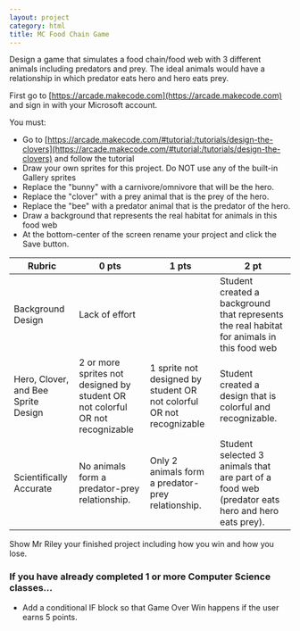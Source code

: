 ```yaml
---
layout: project
category: html
title: MC Food Chain Game
---
```


Design a game that simulates a food chain/food web with 3 different animals including predators and prey. The ideal animals would have a relationship in which predator eats hero and hero eats prey.

First go to [https://arcade.makecode.com](https://arcade.makecode.com) and sign in with your Microsoft account.


You must:

  - Go to [https://arcade.makecode.com/#tutorial:/tutorials/design-the-clovers](https://arcade.makecode.com/#tutorial:/tutorials/design-the-clovers) and follow the tutorial
  - Draw your own sprites for this project. Do NOT use any of the built-in Gallery sprites
  - Replace the "bunny" with a carnivore/omnivore that will be the hero.
  - Replace the "clover" with a prey animal that is the prey of the hero.
  - Replace the "bee" with a predator animal that is the predator of the hero.
  - Draw a background that represents the real habitat for animals in this food web
  - At the bottom-center of the screen rename your project and click the Save button.


| Rubric  | 0 pts | 1 pts | 2 pt  |
|---|---|---|---|
| Background Design  | Lack of effort  |   | Student created a background that represents the real habitat for animals in this food web  |
| Hero, Clover, and Bee Sprite Design  | 2 or more sprites not designed by student OR not colorful OR not recognizable  | 1 sprite not designed by student OR not colorful OR not recognizable  | Student created a design that is colorful and recognizable.  |
| Scientifically Accurate  | No animals form a predator-prey relationship.  | Only 2 animals form a predator-prey relationship.  | Student selected 3 animals that are part of a food web (predator eats hero and hero eats prey).  |


Show Mr Riley your finished project including how you win and how you lose.


### If you have already completed 1 or more Computer Science classes...

- Add a conditional IF block so that Game Over Win happens if the user earns 5 points.
